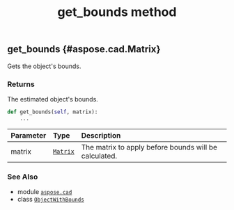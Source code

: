 ﻿---
title: get_bounds method
second_title: Aspose.CAD for Python via .NET API References
description: 
type: docs
weight: 20
url: /aspose.cad/objectwithbounds/get_bounds/
is_root: false
---

## get_bounds {#aspose.cad.Matrix}

Gets the object's bounds.


### Returns 


The estimated object's bounds.


```python
def get_bounds(self, matrix):
    ...
```


| Parameter | Type | Description |
| :- | :- | :- |
| matrix | [`Matrix`](/cad/python-net/aspose.cad/matrix) | The matrix to apply before bounds will be calculated. |



### See Also
* module [`aspose.cad`](../../)
* class [`ObjectWithBounds`](/cad/python-net/aspose.cad/objectwithbounds)
